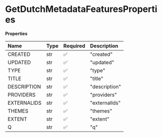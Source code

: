 # GetDutchMetadataFeaturesProperties

**Properties**

| Name        | Type | Required | Description   |
| :---------- | :--- | :------- | :------------ |
| CREATED     | str  | ✅       | "created"     |
| UPDATED     | str  | ✅       | "updated"     |
| TYPE        | str  | ✅       | "type"        |
| TITLE       | str  | ✅       | "title"       |
| DESCRIPTION | str  | ✅       | "description" |
| PROVIDERS   | str  | ✅       | "providers"   |
| EXTERNALIDS | str  | ✅       | "externalIds" |
| THEMES      | str  | ✅       | "themes"      |
| EXTENT      | str  | ✅       | "extent"      |
| Q           | str  | ✅       | "q"           |

<!-- This file was generated by liblab | https://liblab.com/ -->
